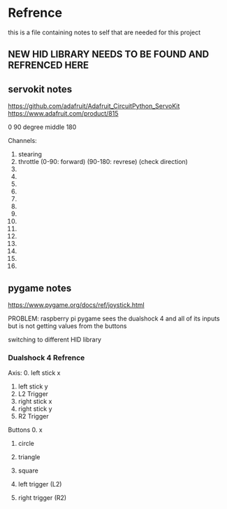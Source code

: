 # Refrence

this is a file containing notes to self that are needed for this project

## NEW HID LIBRARY NEEDS TO BE FOUND AND REFRENCED HERE

## servokit notes

https://github.com/adafruit/Adafruit_CircuitPython_ServoKit
https://www.adafruit.com/product/815

0
90 degree middle
180

Channels:
1. stearing
2. throttle (0-90: forward) (90-180: revrese) (check direction)
3.
4.
5.
6.
7.
8.
9.
10.
11.
12.
13.
14.
15.
16.

## pygame notes

https://www.pygame.org/docs/ref/joystick.html

PROBLEM: raspberry pi pygame sees the dualshock 4 and all of its inputs but is not getting values from the buttons

switching to different HID library

### Dualshock 4 Refrence

Axis:
0. left stick x
1. left stick y
2. L2 Trigger
3. right stick x
4. right stick y
5. R2 Trigger

Buttons
0. x
1. circle
2. triangle
3. square

6. left trigger (L2)
7. right trigger (R2)
